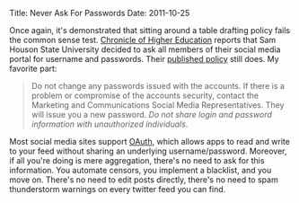 Title: Never Ask For Passwords
Date: 2011-10-25

Once again, it's demonstrated that sitting around a table drafting
policy fails the common sense test. [Chronicle of Higher Education][1]
reports that Sam Houson State University decided to ask all members 
of their social media portal for username and passwords. Their 
[published policy][2] still does. My favorite part:

> Do not change any passwords issued with the accounts. If there is a problem
> or compromise of the accounts security, contact the Marketing and Communications
> Social Media Representatives. They will issue you a new password. *Do not share
> login and password information with unauthorized individuals*.

Most social media sites support [OAuth][3], which allows apps to read and write 
to your feed without sharing an underlying username/password. Moreover, if all 
you're doing is mere aggregation, there's no need to ask for this information.
You automate censors, you implement a blacklist, and you move on. There's no need
to edit posts directly, there's no need to spam thunderstorm warnings on every twitter
feed you can find.

   [1]: http://chronicle.com/blogs/wiredcampus/universitys-social-media-policy-draws-cries-of-censorship/33898
   [2]: http://shsu.edu/campus_life/social-universe/pdf/50_08_SHSU_PolicyManual_R04.pdf
   [3]: http://oauth.net/
